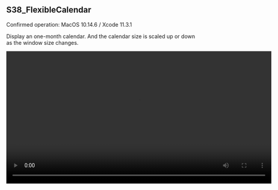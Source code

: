 ## S38_FlexibleCalendar
Confirmed operation: MacOS 10.14.6 / Xcode 11.3.1

Display an one-month calendar. And the calendar size is scaled up or down as the window size changes. 


<video src="http://mikomokaru.sakura.ne.jp/data/B64/calendar.mp4" title="calendar" width="700" autoplay></video>
